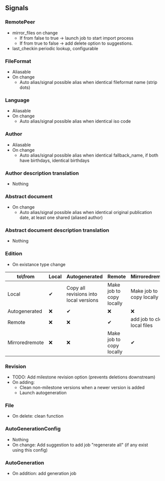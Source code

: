 
## Signals
### RemotePeer
 - mirror_files on change
     - If from false to true -> launch job to start import process
     - If from true to false -> add delete option to suggestions.
 - last_checkin periodic lookup, configurable

### FileFormat
 - Aliasable
 - On change
    - Auto alias/signal possible alias when identical fileformat name (strip dots)

### Language
 - Aliasable
 - On change
    - Auto alias/signal possible alias when identical iso code

### Author
 - Aliasable
 - On change
    - Auto alias/signal possible alias when identical fallback_name, if both have birthdays, identical birthdays

### Author description translation
 - Nothing

### Abstract document
 - On change
    - Auto alias/signal possible alias when identical original publication date, at least one shared (aliased author)

### Abstract document description translation
 - Nothing

### Edition
 - On existance type change

|  to\from        | Local         | Autogenerated                           | Remote                     | Mirroredremote                |
|-----------------|---------------|-----------------------------------------|----------------------------|-------------------------------|
| Local           | ✔             | Copy all revisions into local versions  | Make job to copy locally   | Make job to copy locally     |
| Autogenerated   | ❌            | ✔                                      | ❌                         | ❌                           |
| Remote          | ❌            | ❌                                     | ✔                          | add job to clean local files |
| Mirroredremote  | ❌            | ❌                                     | Make job to copy locally    | ✔                            |


### Revision
 - TODO: Add milestone revision option (prevents deletions downstream)
 - On adding: 
    - Clean non-milestone versions when a newer version is added
    - Launch autogeneration

### File
 - On delete: clean function

### AutoGenerationConfig
 - Nothing
 - On change: Add suggestion to add job "regenerate all" (if any exist using this config)

### AutoGeneration
 - On addition: add generation job
